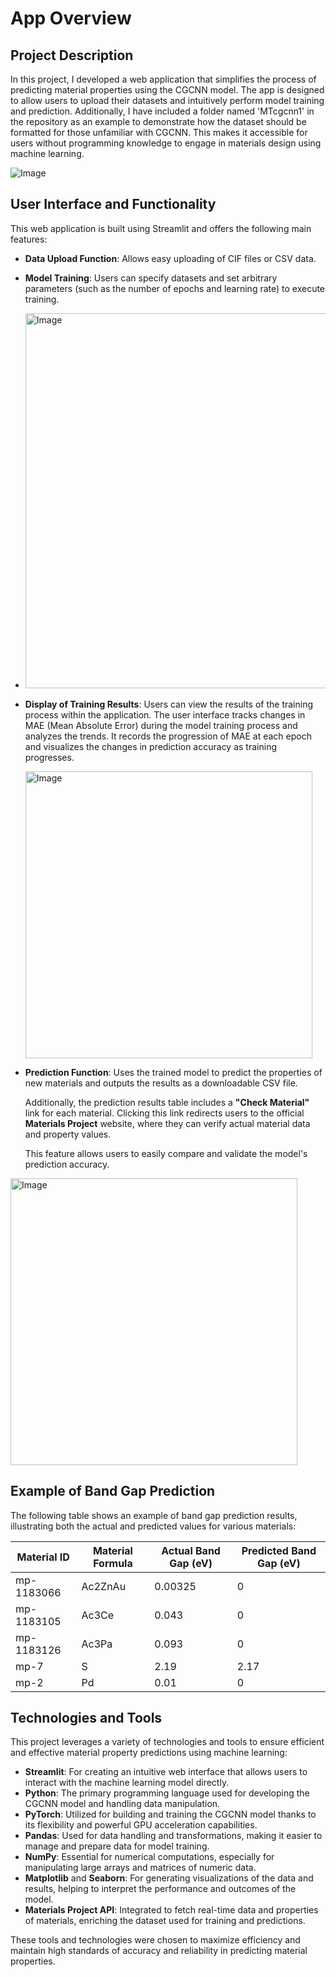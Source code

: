 # App Overview

## Project Description
In this project, I developed a web application that simplifies the process of predicting material properties using the CGCNN model. The app is designed to allow users to upload their datasets and intuitively perform model training and prediction. Additionally, I have included a folder named 'MTcgcnn1' in the repository as an example to demonstrate how the dataset should be formatted for those unfamiliar with CGCNN. This makes it accessible for users without programming knowledge to engage in materials design using machine learning.

![Image](https://github.com/user-attachments/assets/0a5b079a-6aa3-460f-b550-ff5acf0d4da3)




## User Interface and Functionality

This web application is built using Streamlit and offers the following main features:

- **Data Upload Function**: Allows easy uploading of CIF files or CSV data.
  
- **Model Training**: Users can specify datasets and set arbitrary parameters (such as the number of epochs and learning rate) to execute training.
- 
  <img width="600" alt="Image" src="https://github.com/user-attachments/assets/7aca24ca-94a6-4c60-abab-4dbc47898214" />

- **Display of Training Results**: Users can view the results of the training process within the application.
  The user interface tracks changes in MAE (Mean Absolute Error) during the model training process and analyzes the trends. It records the progression of MAE at each epoch and visualizes the changes in prediction accuracy as training progresses.

  <img width="459" alt="Image" src="https://github.com/user-attachments/assets/95e1be96-ebd0-4079-af0e-0daa3f269dee" />

- **Prediction Function**: Uses the trained model to predict the properties of new materials and outputs the results as a downloadable CSV file. 

  Additionally, the prediction results table includes a **"Check Material"** link for each material. Clicking this link redirects users to the official **Materials Project** website, where they can verify actual material data and property values. 

  This feature allows users to easily compare and validate the model's prediction accuracy.
  
<img width="459" alt="Image" src="https://github.com/user-attachments/assets/229bbdb4-5fdb-4922-8ae6-005565b8a404" />


## Example of Band Gap Prediction

The following table shows an example of band gap prediction results, illustrating both the actual and predicted values for various materials:

| Material ID | Material Formula | Actual Band Gap (eV) | Predicted Band Gap (eV) |
|-------------|------------------|----------------------|-------------------------|
| mp-1183066  | Ac2ZnAu          | 0.00325              | 0                       |
| mp-1183105  | Ac3Ce            | 0.043                | 0                       |
| mp-1183126  | Ac3Pa            | 0.093                | 0                       |
| mp-7        | S                | 2.19                 | 2.17                    |
| mp-2        | Pd               | 0.01                 | 0                       |


## Technologies and Tools

This project leverages a variety of technologies and tools to ensure efficient and effective material property predictions using machine learning:

- **Streamlit**: For creating an intuitive web interface that allows users to interact with the machine learning model directly.
- **Python**: The primary programming language used for developing the CGCNN model and handling data manipulation.
- **PyTorch**: Utilized for building and training the CGCNN model thanks to its flexibility and powerful GPU acceleration capabilities.
- **Pandas**: Used for data handling and transformations, making it easier to manage and prepare data for model training.
- **NumPy**: Essential for numerical computations, especially for manipulating large arrays and matrices of numeric data.
- **Matplotlib** and **Seaborn**: For generating visualizations of the data and results, helping to interpret the performance and outcomes of the model.
- **Materials Project API**: Integrated to fetch real-time data and properties of materials, enriching the dataset used for training and predictions.

These tools and technologies were chosen to maximize efficiency and maintain high standards of accuracy and reliability in predicting material properties.

